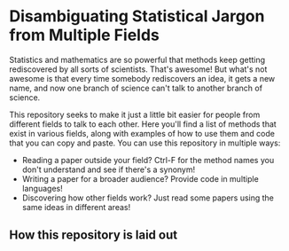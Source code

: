 # Disambiguating Statistical Jargon from Multiple Fields

Statistics and mathematics are so powerful that methods keep getting rediscovered by all sorts of scientists. That's awesome!
But what's not awesome is that every time somebody rediscovers an idea, it gets a new name, and now one branch of science
can't talk to another branch of science.

This repository seeks to make it just a little bit easier for people from different fields to talk to each other. Here you'll
find a list of methods that exist in various fields, along with examples of how to use them and code that you can copy and
paste. You can use this repository in multiple ways:

* Reading a paper outside your field? Ctrl-F for the method names you don't understand and see if there's a synonym!
* Writing a paper for a broader audience? Provide code in multiple languages!
* Discovering how other fields work? Just read some papers using the same ideas in different areas!

## How this repository is laid out
